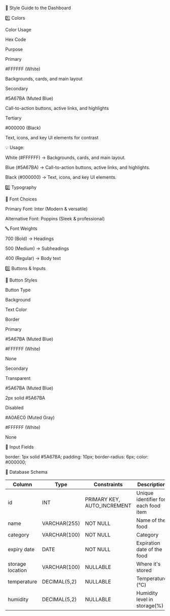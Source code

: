 🎨 Style Guide to the Dashboard

1️⃣ Colors

Color Usage

Hex Code

Purpose

Primary

#FFFFFF (White)

Backgrounds, cards, and main layout

Secondary

#5A67BA (Muted Blue)

Call-to-action buttons, active links, and highlights

Tertiary

#000000 (Black)

Text, icons, and key UI elements for contrast

💡 Usage:

White (#FFFFFF) → Backgrounds, cards, and main layout.

Blue (#5A67BA) → Call-to-action buttons, active links, and highlights.

Black (#000000) → Text, icons, and key UI elements.

2️⃣ Typography

📌 Font Choices

Primary Font: Inter (Modern & versatile)

Alternative Font: Poppins (Sleek & professional)

🔤 Font Weights

700 (Bold) → Headings

500 (Medium) → Subheadings

400 (Regular) → Body text

3️⃣ Buttons & Inputs

🔘 Button Styles

Button Type

Background

Text Color

Border

Primary

#5A67BA (Muted Blue)

#FFFFFF (White)

None

Secondary

Transparent

#5A67BA (Muted Blue)

2px solid #5A67BA

Disabled

#A0AEC0 (Muted Gray)

#FFFFFF (White)

None

🔲 Input Fields

border: 1px solid #5A67BA;
padding: 10px;
border-radius: 6px;
color: #000000;

📂 Database Schema

| Column   | Type     | Constraints  | Description  |
|----------|----------|--------------|--------------|
| id       | INT | PRIMARY KEY, AUTO_INCREMENT | Unique identifier for each food item |
| name     | VARCHAR(255) | NOT NULL | Name of the food |
| category | VARCHAR(100) | NOT NULL | Category |
| expiry date | DATE | NOT NULL | Expiration date of the food |
| storage location | VARCHAR(100) | NULLABLE | Where it's stored |
| temperature | DECIMAL(5,2) | NULLABLE | Temperature (°C) |
| humidity | DECIMAL(5,2) | NULLABLE | Humidity level in storage(%) |
